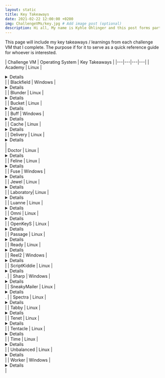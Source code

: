 ```yaml
---
layout: static
title: Key Takeaways
date: 2021-02-22 12:00:00 +0200
img: ChallengeVMs/key.jpg # Add image post (optional)
description: Hi all, My name is Kyhle Öhlinger and this post forms part of my challenge VM writeups. If you enjoy any of the posts, feel free to reach out and let me know :) 
---
```



This page will include my key takeaways / learnings from each challenge VM that I complete. The purpose if for it to serve as a quick reference guide for whoever is interested.

| Challenge VM  | Operating System  | Key Takeaways |
|---|---|---|---|
| Academy | Linux | <details>Larvel RCE and Composer exploit </details> |
| Blackfield | Windows | <details>ASRep Roasting and exploiting whoami privileges. </details>  |
| Blunder | Linux | <details>Exploitation of a sudo vulnerability.</details>  |
| Bucket | Linux | <details>AWS S3 Bucket and DynamoDB Exploitation.</details> | 
| Buff | Windows | <details>Using [Chisel](https://github.com/jpillora/chisel) to run a Python exploit through a reverse proxy.</details>  |
| Cache | Linux | <details>Memcache exploitation and docker privilege escalation.</details>  |
| Delivery | Linux | <details>Logic Flaw and Password cracking. </details> |  
| Doctor | Linux | <details>Server-Side Template Injection and Splunk Forwarder exploitation. </details>|
| Feline | Linux | <details>Java Deserialisation, SaltStack and Docker.sock exploitation.</details>|
| Fuse | Windows | <details>smbpasswd reset and exploiting whoami privileges. </details> |
| Jewel | Linux | <details>Redis CacheStore Exploitation and Google Authenticator Tokens for 2FA</details>|
| Laboratory| Linux | <details> Gitlab and Absolute Path Exploitation. </details> |
| Luanne | Linux | <details> Lua and bozohttpd Exploitation.</details> | 
| Omni | Linux | <details>Windows IoT exploitation and PowerShell secure string decryption.</details>  |
| OpenKeyS | Linux | <details>OpenBSD authentication bypass and skey OpenBSD exploit.</details>  |
| Passage | Linux | <details>USBCreator D-Bus Exploitation.</details>  |
| Ready | Linux | <details>Gitlab RCE and Docker Mount. </details> |
| Reel2 | Windows | <details> PowerShell PS-Session and PowerShell Script Blocks.</details> |
| ScriptKiddie | Linux | <details>MSF Template Injection.</details>. |
| Sharp | Windows | <details> Portable Kanban password decryption  and .NET Remoting Exploitation </details> | 
| SneakyMailer | Linux | <details>Swaks phishing and Pypi package exploitation.</details>. |
| Spectra | Linux | <details>Wordpress and initctl exploitation.</details>  |
| Tabby | Linux | <details>Tomcat manager exploitation via command line and LXD exploitation.</details>  |
| Tenet | Linux | <details>PHP Deserialization and Race Condition exploit.</details>  |
| Tentacle | Linux | <details>DNS Enumeration, Kerberos Authentication and Keytab file exploitation.</details>  |
| Time | Linux | <details>Jackson Databind exploitation and Tarball.</details>  |
| Unbalanced | Linux | <details>rsync exploitation and Pi-Hole RCE.</details>  |
| Worker | Windows | <details>SVN and Azure Pipeline exploitation.</details>  |